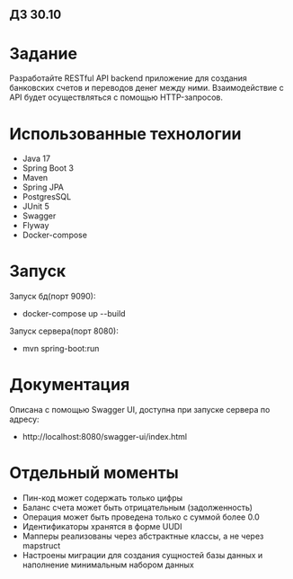 ## ДЗ 30.10

# Задание
Разработайте RESTful API backend приложение для создания банковских счетов и переводов денег между ними.
Взаимодействие с API будет осуществляться с помощью HTTP-запросов.

# Использованные технологии
- Java 17
- Spring Boot 3
- Maven
- Spring JPA
- PostgresSQL
- JUnit 5
- Swagger
- Flyway
- Docker-compose

# Запуск
Запуск бд(порт 9090):
- docker-compose up --build

Запуск сервера(порт 8080):
- mvn spring-boot:run

# Документация
Описана с помощью Swagger UI, доступна при запуске сервера по адресу:
- http://localhost:8080/swagger-ui/index.html

# Отдельный моменты
- Пин-код может содержать только цифры
- Баланс счета может быть отрицательным (задолженность)
- Операция может быть проведена только с суммой более 0.0
- Идентификаторы хранятся в форме UUDI
- Мапперы реализованы через абстрактные классы, а не через mapstruct
- Настроены миграции для создания сущностей базы данных и наполнение минимальным набором данных